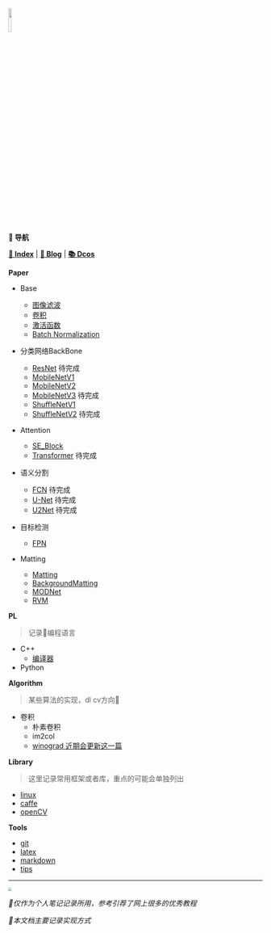 <head><style type="text/css">h1:first-child {display:none;}</style><link rel="shortcut icon" href="https://fastly.jsdelivr.net/gh/lblbk/picgo/work/cola.svg"></head>

<img src="https://fastly.jsdelivr.net/gh/lblbk/picgo/work/20201224164001.png" width="11%" height="11%" >

**📡 导航**

**[🔬 Index](/)** \| **[🔎 Blog](/blog)** \| **[📚 Dcos](/lblbk)**

**Paper**

- Base
  
  - [图像滤波](/blog/paper/image_processing)
  - [卷积](/blog/paper/convolution)
  - [激活函数](/blog/paper/activation)
  - [Batch Normalization](/blog/paper/batchnormalization)

- 分类网络BackBone
  
  - [ResNet](/blog/paper/resnet) 待完成
  - [MobileNetV1](/blog/paper/mobilenetv1)
  - [MobileNetV2](/blog/paper/mobilenetv2)
  - [MobileNetV3](/blog/paper/mobilenetv3) 待完成
  - [ShuffleNetV1](/blog/paper/shufflenetv1)
  - [ShuffleNetV2](/blog/paper/shufflenetv2) 待完成

- Attention
  
  - [SE_Block](/blog/paper/se_block)
  - [Transformer](#) 待完成

- 语义分割
  
  - [FCN](/blog/paper/fcn) 待完成
  - [U-Net](/blog/paper/unet) 待完成
  - [U2Net](/blog/paper/u2net) 待完成

- 目标检测
  
  - [FPN](/blog/paper/fpn)

- Matting
  
  - [Matting](/blog/paper/matting)
  - [BackgroundMatting](/blog/paper/backgroundmatting)
  - [MODNet](/blog/paper/modnet)
  - [RVM](/blog/paper/RVM)

**PL**

> 记录📝编程语言

- C++
  - [编译器](/blog/cpp/compiler)
- Python

**Algorithm**

> 某些算法的实现，dl cv方向🧭

- 卷积
  - 朴素卷积
  - im2col
  - [winograd 近期会更新这一篇](/blog/algorithm/conv/winograd)

**Library**

> 这里记录常用框架或者库，重点的可能会单独列出

- [linux](/blog/linux/linux)
- [caffe](/blog/linux/caffe)
- [openCV](/blog/linux/opencv)

**Tools**

- [git](/blog/tools/git)
- [latex](/blog/tools/latex)
- [markdown](/blog/tools/md)
- [tips](/blog/tools/tips)

***

<img src="https://fastly.jsdelivr.net/gh/lblbk/picgo/img/default1.jpg" style="zoom: 35%;" >

*🎉仅作为个人笔记记录所用，参考引荐了网上很多的优秀教程*

*🎉本文档主要记录实现方式*